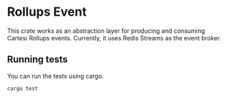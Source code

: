 # Rollups Event

This crate works as an abstraction layer for producing and consuming Cartesi Rollups events.
Currently, it uses Redis Streams as the event broker.

## Running tests

You can run the tests using cargo.

```
cargo test
```
